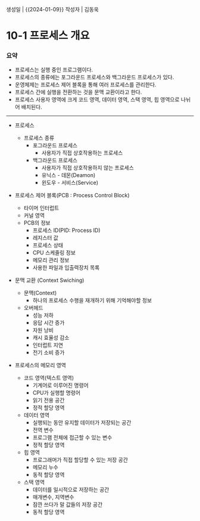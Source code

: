 생성일 | {{2024-01-09}}
작성자 | 김동욱

# 10-1 프로세스 개요

### 요약

- 프로세스는 실행 중인 프로그램이다.
- 프로세스의 종류에는 포그라운드 프로세스와 백그라운드 프로세스가 있다.
- 운영체제는 프로세스 제어 블록을 통해 여러 프로세스를 관리한다.
- 프로세스 간에 실행을 전환하는 것을 문맥 교환이라고 한다.
- 프로세스 사용자 영역에 크게 코드 영역, 데이터 영역, 스택 영역, 힙 영역으로 나뉘어 배치된다.

---


- 프로세스
	- 프로세스 종류
		- 포그라운드 프로세스
			- 사용자가 직접 상호작용하는 프로세스
		- 백그라운드 프로세스
			- 사용자가 직접 상호작용하지 않는 프로세스
			- 유닉스 - 데몬(Deamon)
			- 윈도우 - 서비스(Service)
	
- 프로세스 제어 블록(PCB : Process Control Block)
	- 타이머 인터럽트
	- 커널 영역
	- PCB의 정보
		- 프로세스 ID(PID: Process ID)
		- 레지스터 값
		- 프로세스 상태
		- CPU 스케줄링 정보
		- 메모리 관리 정보
		- 사용한 파일과 입출력장치 목록
	
- 문맥 교환 (Context Swiching)
	- 문맥(Context)
		- 하나의 프로세스 수행을 재개하기 위해 기억해야할 정보 
	- 오버헤드
		- 성능 저하
		- 응답 시간 증가
		- 자원 낭비
		- 캐시 효율성 감소
		- 인터럽트 지연
		- 전기 소비 증가
	
- 프로세스의 메모리 영역
	- 코드 영역(텍스트 영역)
		- 기계어로 이루어진 명령어
		- CPU가 실행할 명령어
		- 읽기 전용 공간
		- 정적 할당 영역
	- 데이터 영역
		- 실행되는 동안 유지할 데이터가 저장되는 공간
		- 전역 변수
		- 프로그램 전체에 접근할 수 있는 변수
		- 정적 할당 영역
	- 힙 영역
		- 프로그래머가 직접 할당할 수 있는 저장 공간
		- 메모리 누수
		- 동적 할당 영역
	- 스택 영역
		- 데이터를 일시적으로 저장하는 공간
		- 매개변수, 지역변수
		- 잠깐 쓰다가 말 값들의 저장 공간
		- 동적 할당 영역
	